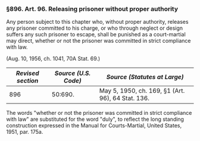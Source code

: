 ### §896. Art. 96. Releasing prisoner without proper authority ###

Any person subject to this chapter who, without proper authority, releases any prisoner committed to his charge, or who through neglect or design suffers any such prisoner to escape, shall be punished as a court-martial may direct, whether or not the prisoner was committed in strict compliance with law.

(Aug. 10, 1956, ch. 1041, 70A Stat. 69.)

|*Revised section*|*Source (U.S. Code)*|          *Source (Statutes at Large)*           |
|-----------------|--------------------|-------------------------------------------------|
|       896       |      50:690.       |May 5, 1950, ch. 169, §1 (Art. 96), 64 Stat. 136.|

The words "whether or not the prisoner was committed in strict compliance with law" are substituted for the word "duly", to reflect the long standing construction expressed in the Manual for Courts-Martial, United States, 1951, par. 175a.